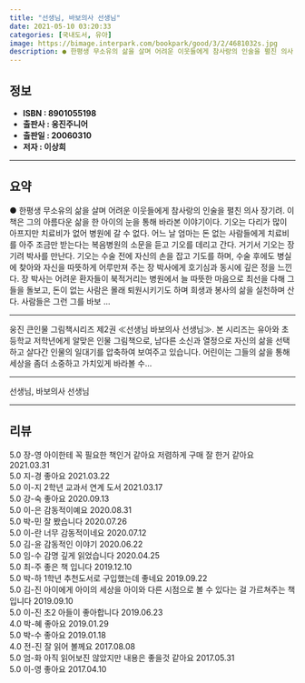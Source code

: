 ```yaml
---
title: "선생님, 바보의사 선생님"
date: 2021-05-10 03:20:33
categories: [국내도서, 유아]
image: https://bimage.interpark.com/bookpark/good/3/2/4681032s.jpg
description: ● 한평생 무소유의 삶을 살며 어려운 이웃들에게 참사랑의 인술을 펼친 의사 장기려. 이 책은 그의 아름다운 삶을 한 아이의 눈을 통해 바라본 이야기이다. 기오는 다리가 많이 아프지만 치료비가 없어 병원에 갈 수 없다. 어느 날 엄마는 돈 없는 사람들에게 치료비를 아주 조금만 받는다는
---
```


## **정보**

- **ISBN : 8901055198**
- **출판사 : 웅진주니어**
- **출판일 : 20060310**
- **저자 : 이상희**

------



## **요약**

●  한평생 무소유의 삶을 살며 어려운 이웃들에게 참사랑의 인술을 펼친 의사 장기려. 이 책은 그의 아름다운 삶을 한 아이의 눈을 통해 바라본 이야기이다. 기오는 다리가 많이 아프지만 치료비가 없어 병원에 갈 수 없다. 어느 날 엄마는 돈 없는 사람들에게 치료비를 아주 조금만 받는다는 복음병원의 소문을 듣고 기오를 데리고 간다. 거기서 기오는 장기려 박사를 만난다. 기오는 수술 전에 자신의 손을 잡고 기도를 하며, 수술 후에도 병실에 찾아와 자신을 따뜻하게 어루만져 주는 장 박사에게 호기심과 동시에 깊은 정을 느낀다. 장 박사는 어려운 환자들이 북적거리는 병원에서 늘 따뜻한 마음으로 최선을 다해 그들을 돌보고, 돈이 없는 사람은 몰래 퇴원시키기도 하며 희생과 봉사의 삶을 실천하며 산다. 사람들은 그런 그를 바보 ...

------

웅진 큰인물 그림책시리즈 제2권 ≪선생님 바보의사 선생님≫. 본 시리즈는 유아와 초등학교 저학년에게 알맞은 인물 그림책으로, 남다른 소신과 열정으로 자신의 삶을 선택하고 살다간 인물의 일대기를 압축하여 보여주고 있습니다. 어린이는 그들의 삶을 통해 세상을 좀더 소중하고 가치있게 바라볼 수... 

------


선생님, 바보의사 선생님 

------


## **리뷰** 

5.0 장-영 아이한테 꼭 필요한 책인거 같아요 저렴하게 구매 잘 한거 같아요 2021.03.31 <br/>5.0 지-경 좋아요 2021.03.22 <br/>5.0 이-지 2학년 교과서 연계 도서 2021.03.17 <br/>5.0 강-숙 좋아요 2020.09.13 <br/>5.0 이-은 감동적이예요 2020.08.31 <br/>5.0 박-민 잘 봤습니다  2020.07.26 <br/>5.0 이-란 너무 감동적이네요 2020.07.12 <br/>5.0 김-윤 감동적인 이야기  2020.06.22 <br/>5.0 임-수 감명 깊게 읽었습니다 2020.04.25 <br/>5.0 최-주 좋은 책 입니다 2019.12.10 <br/>5.0 박-하 1학년 추천도서로 구입했는데 좋네요 2019.09.22 <br/>5.0 김-진 아이에게 아이의 세상을 아이와 다른 시점으로 볼 수 있다는 걸 가르쳐주는 책입니다 2019.09.10 <br/>5.0 이-진 초2 아들이 좋아합니다 2019.06.23 <br/>4.0 박-혜 좋아요 2019.01.29 <br/>5.0 박-수 좋아요 2019.01.18 <br/>4.0 전-진 잘 읽어 볼께요 2017.08.08 <br/>5.0 엄-화 아직 읽어보진 않았지만 내용은 좋을것 같아요 2017.05.31 <br/>5.0 이-영 좋아요 2017.04.10 <br/>